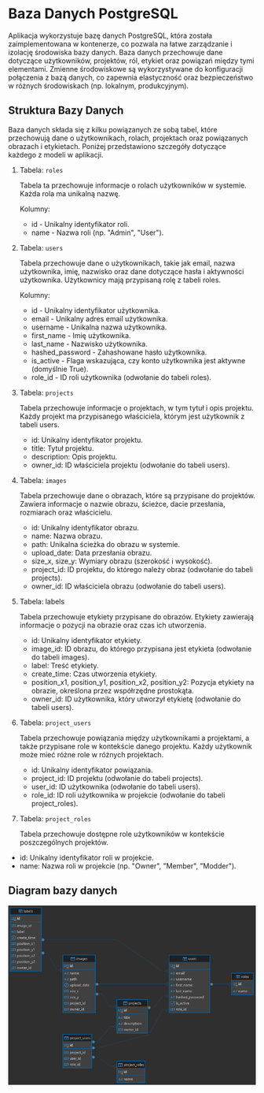 # Baza Danych PostgreSQL

Aplikacja wykorzystuje bazę danych PostgreSQL, która została zaimplementowana w kontenerze, co pozwala na łatwe zarządzanie i izolację środowiska bazy danych. Baza danych przechowuje dane dotyczące użytkowników, projektów, ról, etykiet oraz powiązań między tymi elementami. Zmienne środowiskowe są wykorzystywane do konfiguracji połączenia z bazą danych, co zapewnia elastyczność oraz bezpieczeństwo w różnych środowiskach (np. lokalnym, produkcyjnym).

## Struktura Bazy Danych

Baza danych składa się z kilku powiązanych ze sobą tabel, które przechowują dane o użytkownikach, rolach, projektach oraz powiązanych obrazach i etykietach. Poniżej przedstawiono szczegóły dotyczące każdego z modeli w aplikacji.

1. Tabela: `roles`

    Tabela ta przechowuje informacje o rolach użytkowników w systemie. Każda    rola ma unikalną nazwę.

    Kolumny:

    - id - Unikalny identyfikator roli.
    - name -  Nazwa roli (np. "Admin", "User").

2. Tabela: `users`

    Tabela przechowuje dane o użytkownikach, takie jak email, nazwa     użytkownika, imię, nazwisko oraz dane dotyczące hasła i aktywności  użytkownika. Użytkownicy mają przypisaną rolę z tabeli roles.

    Kolumny:

    - id - Unikalny identyfikator użytkownika.
    - email -  Unikalny adres email użytkownika.
    - username - Unikalna nazwa użytkownika.
    - first_name - Imię użytkownika.
    - last_name - Nazwisko użytkownika.
    - hashed_password - Zahashowane hasło użytkownika.
    - is_active - Flaga wskazująca, czy konto użytkownika jest aktywne  (domyślnie True).
    - role_id - ID roli użytkownika (odwołanie do tabeli roles).

3. Tabela: `projects`

    Tabela przechowuje informacje o projektach, w tym tytuł i opis projektu. Każdy projekt ma przypisanego właściciela, którym jest użytkownik z tabeli users.

    - id: Unikalny identyfikator projektu.
    - title: Tytuł projektu.
    - description: Opis projektu.
    - owner_id: ID właściciela projektu (odwołanie do tabeli users).

4. Tabela: `images`

    Tabela przechowuje dane o obrazach, które są przypisane do projektów. Zawiera informacje o nazwie obrazu, ścieżce, dacie przesłania, rozmiarach oraz właścicielu.

    - id: Unikalny identyfikator obrazu.
    - name: Nazwa obrazu.
    - path: Unikalna ścieżka do obrazu w systemie.
    - upload_date: Data przesłania obrazu.
    - size_x, size_y: Wymiary obrazu (szerokość i wysokość).
    - project_id: ID projektu, do którego należy obraz (odwołanie do tabeli projects).
    - owner_id: ID właściciela obrazu (odwołanie do tabeli users).

5. Tabela: labels

    Tabela przechowuje etykiety przypisane do obrazów. Etykiety zawierają informacje o pozycji na obrazie oraz czas ich utworzenia.

    - id: Unikalny identyfikator etykiety.
    - image_id: ID obrazu, do którego przypisana jest etykieta (odwołanie do tabeli images).
    - label: Treść etykiety.
    - create_time: Czas utworzenia etykiety.
    - position_x1, position_y1, position_x2, position_y2: Pozycja etykiety na obrazie, określona przez współrzędne prostokąta.
    - owner_id: ID użytkownika, który utworzył etykietę (odwołanie do tabeli users).

6. Tabela: `project_users`

    Tabela przechowuje powiązania między użytkownikami a projektami, a także przypisane role w kontekście danego projektu. Każdy użytkownik może mieć różne role w różnych projektach.

    - id: Unikalny identyfikator powiązania.
    - project_id: ID projektu (odwołanie do tabeli projects).
    - user_id: ID użytkownika (odwołanie do tabeli users).
    - role_id: ID roli użytkownika w projekcie (odwołanie do tabeli project_roles).

7. Tabela: `project_roles`

    Tabela przechowuje dostępne role użytkowników w kontekście poszczególnych projektów.

- id: Unikalny identyfikator roli w projekcie.
- name: Nazwa roli w projekcie (np. "Owner", "Member", "Modder").

## Diagram bazy danych

![diagram](media/baza-danych-diagram.PNG)
